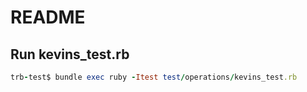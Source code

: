 # README

## Run kevins_test.rb

```ruby
trb-test$ bundle exec ruby -Itest test/operations/kevins_test.rb
```

